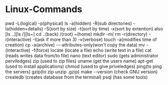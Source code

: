 # Linux-Commands

pwd -L(logical) -p(physical)
ls -a(hidden) -R(sub directories) -la(hidden+details) -S(sort by size) -t(sort by time) -x(sort by extention)  also [ls ..][ls /][ls~]
cd ..(back)  /(root)  ~(home)
mkdir -m(
rm -r(directory) -i(interactive) -I(ask if more than 3) -v(verbose)
touch -a(modifies time of creation)
cp -a(archive) ---attributes-only(won't copy the data)
mv -(interactive) -f(force)
locate (locate a file)
echo (write text in a file)
cat  (reads writes data from/to file)
nano (text editor)
sudo (gets administrator perviledges)
zip (used to zip files)
uname (get the users name)
apt-get (used to install applications)
chmod (used to give priveledges)
ping(to ping the servers)
gzip(to zip unzip .gzip)
make --version (check GNU version)
createdb (creates database from the terminal)
psql (has some tools)



